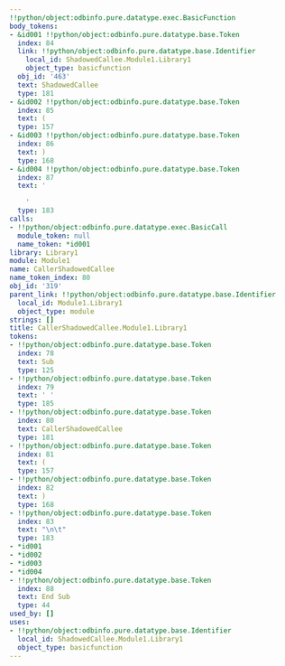 ```yaml
---
!!python/object:odbinfo.pure.datatype.exec.BasicFunction
body_tokens:
- &id001 !!python/object:odbinfo.pure.datatype.base.Token
  index: 84
  link: !!python/object:odbinfo.pure.datatype.base.Identifier
    local_id: ShadowedCallee.Module1.Library1
    object_type: basicfunction
  obj_id: '463'
  text: ShadowedCallee
  type: 181
- &id002 !!python/object:odbinfo.pure.datatype.base.Token
  index: 85
  text: (
  type: 157
- &id003 !!python/object:odbinfo.pure.datatype.base.Token
  index: 86
  text: )
  type: 168
- &id004 !!python/object:odbinfo.pure.datatype.base.Token
  index: 87
  text: '

    '
  type: 183
calls:
- !!python/object:odbinfo.pure.datatype.exec.BasicCall
  module_token: null
  name_token: *id001
library: Library1
module: Module1
name: CallerShadowedCallee
name_token_index: 80
obj_id: '319'
parent_link: !!python/object:odbinfo.pure.datatype.base.Identifier
  local_id: Module1.Library1
  object_type: module
strings: []
title: CallerShadowedCallee.Module1.Library1
tokens:
- !!python/object:odbinfo.pure.datatype.base.Token
  index: 78
  text: Sub
  type: 125
- !!python/object:odbinfo.pure.datatype.base.Token
  index: 79
  text: ' '
  type: 185
- !!python/object:odbinfo.pure.datatype.base.Token
  index: 80
  text: CallerShadowedCallee
  type: 181
- !!python/object:odbinfo.pure.datatype.base.Token
  index: 81
  text: (
  type: 157
- !!python/object:odbinfo.pure.datatype.base.Token
  index: 82
  text: )
  type: 168
- !!python/object:odbinfo.pure.datatype.base.Token
  index: 83
  text: "\n\t"
  type: 183
- *id001
- *id002
- *id003
- *id004
- !!python/object:odbinfo.pure.datatype.base.Token
  index: 88
  text: End Sub
  type: 44
used_by: []
uses:
- !!python/object:odbinfo.pure.datatype.base.Identifier
  local_id: ShadowedCallee.Module1.Library1
  object_type: basicfunction
---
```

